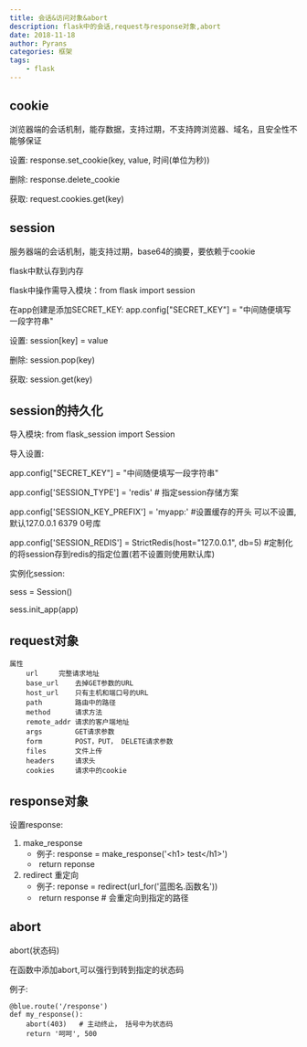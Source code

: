 ```yaml
---
title: 会话&访问对象&abort
description: flask中的会话,request与response对象,abort
date: 2018-11-18
author: Pyrans
categories: 框架
tags:
    - flask
---
```




## cookie

浏览器端的会话机制，能存数据，支持过期，不支持跨浏览器、域名，且安全性不能够保证

设置: response.set_cookie(key, value, 时间(单位为秒))

删除: response.delete_cookie

获取: request.cookies.get(key)

## session

服务器端的会话机制，能支持过期，base64的摘要，要依赖于cookie

flask中默认存到内存

flask中操作需导入模块：from flask import session

在app创建是添加SECRET_KEY:  app.config["SECRET_KEY"] = "中间随便填写一段字符串"

设置: session[key] = value

删除: session.pop(key)

获取: session.get(key)

## session的持久化

导入模块: from flask_session import Session

导入设置: 

app.config["SECRET_KEY"] = "中间随便填写一段字符串"

app.config['SESSION_TYPE'] = 'redis'     # 指定session存储方案

app.config['SESSION_KEY_PREFIX'] = 'myapp:' #设置缓存的开头 可以不设置,默认127.0.0.1 6379 0号库

app.config['SESSION_REDIS'] = StrictRedis(host="127.0.0.1", db=5) #定制化的将session存到redis的指定位置(若不设置则使用默认库)

实例化session:

sess = Session()

sess.init_app(app)

## request对象

~~~
属性
	url		完整请求地址
	base_url	去掉GET参数的URL
	host_url	只有主机和端口号的URL
	path		路由中的路径
	method		请求方法
	remote_addr	请求的客户端地址
	args		GET请求参数
	form		POST，PUT， DELETE请求参数
	files		文件上传
	headers		请求头
	cookies		请求中的cookie
~~~

## response对象

设置response:

1. make_response 
   * 例子: response = make_response('\<h1> test\</h1>')
   * ​          return reponse
2. redirect 重定向
   * 例子: reponse = redirect(url_for('蓝图名.函数名'))
   * ​          return response     # 会重定向到指定的路径

## abort

abort(状态码)

在函数中添加abort,可以强行到转到指定的状态码

例子:

~~~
@blue.route('/response')
def my_response():
    abort(403)   # 主动终止， 括号中为状态码
    return '呵呵', 500
~~~

